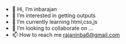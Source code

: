 - 👋 Hi, I’m inbarajan
- 👀 I’m interested in getting outputs
- 🌱 I’m currently learning html,css,js
- 💞️ I’m looking to collaborate on ...
- 📫 How to reach me rajaninba6@gmail.com

<!---
rajan952/rajan952 is a ✨ special ✨ repository because its `README.md` (this file) appears on your GitHub profile.
You can click the Preview link to take a look at your changes.
--->

